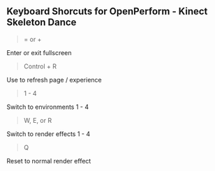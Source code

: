 Keyboard Shorcuts for OpenPerform - Kinect Skeleton Dance
------------

>= or +

Enter or exit fullscreen

>Control + R

Use to refresh page / experience

> 1 - 4

Switch to environments 1 - 4

> W, E, or R

Switch to render effects 1 - 4

> Q

Reset to normal render effect